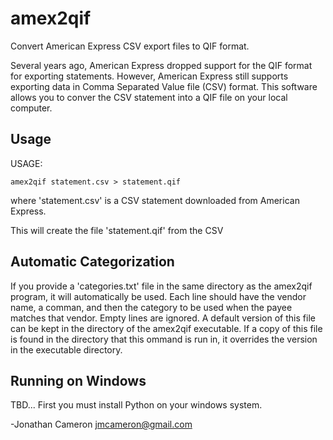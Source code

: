 amex2qif
========

Convert American Express CSV export files to QIF format.

Several years ago, American Express dropped support for the QIF format for
exporting statements.  However, American Express still supports exporting data
in Comma Separated Value file (CSV) format.   This software allows you to
conver the CSV statement into a QIF file on your local computer.

Usage
-----

USAGE: 

    amex2qif statement.csv > statement.qif

where 'statement.csv' is a CSV statement downloaded from American Express.

This will create the file 'statement.qif' from the CSV 

Automatic Categorization
------------------------

If you provide a 'categories.txt' file in the same directory as the amex2qif
program, it will automatically be used.  Each line should have the vendor
name, a comman, and then the category to be used when the payee matches that
vendor.  Empty lines are ignored.  A default version of this file can be kept
in the directory of the amex2qif executable.  If a copy of this file is found
in the directory that this ommand is run in, it overrides the version in the
executable directory.

Running on Windows
------------------

TBD... First you must install Python on your windows system.

-Jonathan Cameron
 jmcameron@gmail.com
